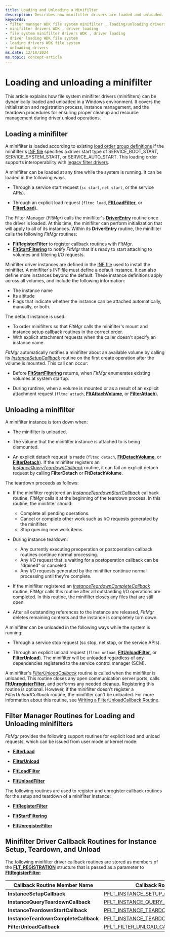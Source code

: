 ```yaml
---
title: Loading and Unloading a Minifilter
description: Describes how minifilter drivers are loaded and unloaded.
keywords:
- filter manager WDK file system minifilter , loading/unloading drivers
- minifilter drivers WDK , driver loading
- file system minifilter drivers WDK , driver loading
- driver loading WDK file system
- loading drivers WDK file system
- unloading drivers
ms.date: 12/18/2024
ms.topic: concept-article
---
```


# Loading and unloading a minifilter

This article explains how file system minifilter drivers (minifilters) can be dynamically loaded and unloaded in a Windows environment. It covers the initialization and registration process, instance management, and the teardown procedures for ensuring proper cleanup and resource management during driver unload operations.

## Loading a minifilter

A minifilter is loaded according to existing [load order group definitions](load-order-groups-and-altitudes-for-minifilter-drivers.md) if the minifilter's [INF file](creating-an-inf-file-for-a-minifilter-driver.md) specifies a driver start type of SERVICE_BOOT_START, SERVICE_SYSTEM_START, or SERVICE_AUTO_START. This loading order supports interoperability with [legacy filter drivers](/previous-versions/windows/drivers/ifs/about-file-system-legacy-filter-drivers).

A minifilter can be loaded at any time while the system is running. It can be loaded in the following ways.

* Through a service start request (```sc start```, ```net start```, or the service APIs).

* Through an explicit load request (```fltmc load```, [**FltLoadFilter**](/windows-hardware/drivers/ddi/fltkernel/nf-fltkernel-fltloadfilter), or [**FilterLoad**](/windows/win32/api/fltuser/nf-fltuser-filterload)).

The Filter Manager (*FltMgr*) calls the minifilter's [**DriverEntry**](writing-a-driverentry-routine-for-a-minifilter-driver.md) routine once the driver is loaded. At this time, the minifilter can perform initialization that will apply to all of its instances. Within its **DriverEntry** routine, the minifilter calls the following *FltMgr* routines:

* [**FltRegisterFilter**](/windows-hardware/drivers/ddi/fltkernel/nf-fltkernel-fltregisterfilter) to register callback routines with *FltMgr*.
* [**FltStartFiltering**](/windows-hardware/drivers/ddi/fltkernel/nf-fltkernel-fltstartfiltering) to notify *FltMgr* that it's ready to start attaching to volumes and filtering I/O requests.

Minifilter driver instances are defined in the [INF file](creating-an-inf-file-for-a-minifilter-driver.md) used to install the minifilter. A minifilter's INF file must define a default instance. It can also define more instances beyond the default. These instance definitions apply across all volumes, and include the following information:

* The instance name
* Its altitude
* Flags that indicate whether the instance can be attached automatically, manually, or both.

The default instance is used:

* To order minifilters so that *FltMgr* calls the minifilter's mount and instance setup callback routines in the correct order.
* With explicit attachment requests when the caller doesn't specify an instance name.

*FltMgr* automatically notifies a minifilter about an available volume by calling its [*InstanceSetupCallback*](/windows-hardware/drivers/ddi/fltkernel/nc-fltkernel-pflt_instance_setup_callback) routine on the first create operation after the volume is mounted. This call can occur:

* Before [**FltStartFiltering**](/windows-hardware/drivers/ddi/fltkernel/nf-fltkernel-fltstartfiltering) returns, when *FltMgr* enumerates existing volumes at system startup.

* During runtime, when a volume is mounted or as a result of an explicit attachment request (```fltmc attach```, [**FltAttachVolume**](/windows-hardware/drivers/ddi/fltkernel/nf-fltkernel-fltattachvolume), or [**FilterAttach**](/windows/win32/api/fltuser/nf-fltuser-filterattach)).

## Unloading a minifilter

A minifilter instance is torn down when:

* The minifilter is unloaded.

* The volume that the minifilter instance is attached to is being dismounted.

* An explicit detach request is made (```fltmc detach```, [**FltDetachVolume**](/windows-hardware/drivers/ddi/fltkernel/nf-fltkernel-fltdetachvolume), or [**FilterDetach**](/windows/win32/api/fltuser/nf-fltuser-filterdetach)). If the minifilter registers an [*InstanceQueryTeardownCallback*](/windows-hardware/drivers/ddi/fltkernel/nc-fltkernel-pflt_instance_query_teardown_callback) routine, it can fail an explicit detach request by calling **FilterDetach** or **FltDetachVolume**.

The teardown proceeds as follows:

* If the minifilter registered an [*InstanceTeardownStartCallback*](/windows-hardware/drivers/ddi/fltkernel/nc-fltkernel-pflt_instance_teardown_callback) callback routine, *FltMgr* calls it at the beginning of the teardown process. In this routine, the minifilter should:

  * Complete all pending operations.
  * Cancel or complete other work such as I/O requests generated by the minifilter.
  * Stop queuing new work items.

* During instance teardown:

  * Any currently executing preoperation or postoperation callback routines continue normal processing.
  * Any I/O request that is waiting for a postoperation callback can be "drained" or canceled.
  * Any I/O requests generated by the minifilter continue normal processing until they're complete.

* If the minifilter registered an [*InstanceTeardownCompleteCallback*](/windows-hardware/drivers/ddi/fltkernel/nc-fltkernel-pflt_instance_teardown_callback) routine, *FltMgr* calls this routine after all outstanding I/O operations are completed. In this routine, the minifilter closes any files that are still open.

* After all outstanding references to the instance are released, *FltMgr* deletes remaining contexts and the instance is completely torn down.

A minifilter can be unloaded in the following ways while the system is running:

* Through a service stop request (sc stop, net stop, or the service APIs).

* Through an explicit unload request (```fltmc unload```, [**FltUnloadFilter**](/windows-hardware/drivers/ddi/fltkernel/nf-fltkernel-fltunloadfilter), or [**FilterUnload**](/windows/win32/api/fltuser/nf-fltuser-filterunload)). The minifilter will be unloaded regardless of any dependencies registered to the service control manager (SCM).

A minifilter's [*FilterUnloadCallback*](/windows-hardware/drivers/ddi/fltkernel/nc-fltkernel-pflt_filter_unload_callback) routine is called when the minifilter is unloaded. This routine closes any open communication server ports, calls [**FltUnregisterFilter**](/windows-hardware/drivers/ddi/fltkernel/nf-fltkernel-fltunregisterfilter), and performs any needed cleanup. Registering this routine is optional. However, if the minifilter doesn't register a *FilterUnloadCallback* routine, the minifilter can't be unloaded. For more information about this routine, see [Writing a FilterUnloadCallback Routine](writing-a-filterunloadcallback-routine.md).

## Filter Manager Routines for Loading and Unloading minifilters

*FltMgr* provides the following support routines for explicit load and unload requests, which can be issued from user mode or kernel mode:

* [**FilterLoad**](/windows/win32/api/fltuser/nf-fltuser-filterload)

* [**FilterUnload**](/windows/win32/api/fltuser/nf-fltuser-filterunload)

* [**FltLoadFilter**](/windows-hardware/drivers/ddi/fltkernel/nf-fltkernel-fltloadfilter)

* [**FltUnloadFilter**](/windows-hardware/drivers/ddi/fltkernel/nf-fltkernel-fltunloadfilter)

The following routines are used to register and unregister callback routines for the setup and teardown of a minifilter instance:

* [**FltRegisterFilter**](/windows-hardware/drivers/ddi/fltkernel/nf-fltkernel-fltregisterfilter)

* [**FltStartFiltering**](/windows-hardware/drivers/ddi/fltkernel/nf-fltkernel-fltstartfiltering)

* [**FltUnregisterFilter**](/windows-hardware/drivers/ddi/fltkernel/nf-fltkernel-fltunregisterfilter)

## Minifilter Driver Callback Routines for Instance Setup, Teardown, and Unload

The following minifilter driver callback routines are stored as members of the [**FLT_REGISTRATION**](/windows-hardware/drivers/ddi/fltkernel/ns-fltkernel-_flt_registration) structure that is passed as a parameter to [**FltRegisterFilter**](/windows-hardware/drivers/ddi/fltkernel/nf-fltkernel-fltregisterfilter):

| Callback Routine Member Name | Callback Routine Type |
| --------------------- | --------------------- |
| **InstanceSetupCallback** | [PFLT_INSTANCE_SETUP_CALLBACK](/windows-hardware/drivers/ddi/fltkernel/nc-fltkernel-pflt_instance_setup_callback) |
| **InstanceQueryTeardownCallback** | [PFLT_INSTANCE_QUERY_TEARDOWN_CALLBACK](/windows-hardware/drivers/ddi/fltkernel/nc-fltkernel-pflt_instance_query_teardown_callback) |
| **InstanceTeardownStartCallback** | [PFLT_INSTANCE_TEARDOWN_CALLBACK](/windows-hardware/drivers/ddi/fltkernel/nc-fltkernel-pflt_instance_teardown_callback) |
| **InstanceTeardownCompleteCallback** | [PFLT_INSTANCE_TEARDOWN_CALLBACK](/windows-hardware/drivers/ddi/fltkernel/nc-fltkernel-pflt_instance_teardown_callback) |
| **FilterUnloadCallback** | [PFLT_FILTER_UNLOAD_CALLBACK](/windows-hardware/drivers/ddi/fltkernel/nc-fltkernel-pflt_filter_unload_callback)

